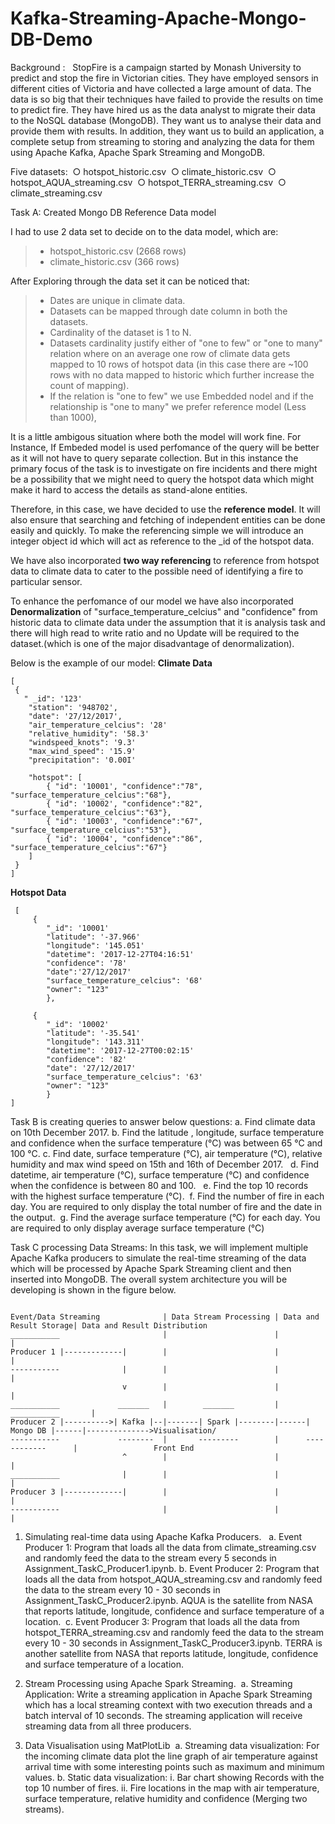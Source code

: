 # Kafka-Streaming-Apache-Mongo-DB-Demo

Background :
  StopFire is a campaign started by Monash University to predict and stop the fire in Victorian cities. They have employed sensors in different cities of Victoria and have 
  collected a large amount of data. The data is so big that their techniques have failed to provide the results on time to predict fire. 
  They have hired us as the data analyst to migrate their data to the NoSQL database (MongoDB). They want us to analyse their data and provide them with results.
  In addition, they want us to build an application, a complete setup from streaming to storing and analyzing the data for them using Apache Kafka,  Apache Spark Streaming and MongoDB.  

Five datasets:  
○ hotspot_historic.csv  
○ climate_historic.csv 
○ hotspot_AQUA_streaming.csv 
○ hotspot_TERRA_streaming.csv 
○ climate_streaming.csv  


Task A: Created Mongo DB Reference Data model

I had to use 2 data set to decide on to the data model, which are: 
>* hotspot_historic.csv (2668 rows)
>* climate_historic.csv (366 rows)

After Exploring through the data set it can be noticed that: 
>- Dates are unique in climate data. 
>- Datasets can be mapped through date column in both the datasets. 
>- Cardinality of the dataset is 1 to N.
>- Datasets cardinality justify either of "one to few" or "one to many" relation where on an average one row of climate data gets mapped to 10 rows of hotspot data (in this case there are ~100 rows with no data mapped to historic which further increase the count of mapping).
>- If the relation is "one to few" we use Embedded nodel and if the relationship is "one to many" we prefer reference model (Less than 1000),

It is a little ambigous situation where both the model will work fine. For Instance, If Embeded model is used perfomance of the query will be better as it will not have to query separate collection. But in this instance the primary focus of the task is to investigate on fire incidents and there might be a possibility that we might need to query the hotspot data which might make it  hard to access the details as stand-alone entities.

Therefore, in this case, we have decided to use the **reference model**. It will also ensure that searching and fetching of independent entities can be done easily and quickly. To make the referencing simple we will introduce an integer object id which will act as reference to the _id of the hotspot data. 

We have also incorporated **two way referencing** to reference from hotspot data to climate data to cater to the possible need of identifying a fire to particular sensor.

To enhance the perfomance of our model we have also incorporated **Denormalization** of "surface_temperature_celcius" and "confidence" from historic data to climate data under the assumption that it is analysis task and there will high read to write ratio and no Update will be required to the dataset.(which is one of the major disadvantage of denormalization). 


Below is the example of our model:
**Climate Data**

```
[
 {
   " _id": '123'
    "station": '948702',
    "date": '27/12/2017',
    "air_temperature_celcius": '28'
    "relative_humidity": '58.3'
    "windspeed_knots": '9.3'
    "max_wind_speed": '15.9'
    "precipitation": '0.00I'

    "hotspot": [ 
        { "id": '10001', "confidence":"78", "surface_temperature_celcius":"68"},
        { "id": '10002', "confidence":"82", "surface_temperature_celcius":"63"},
        { "id": '10003', "confidence":"67", "surface_temperature_celcius":"53"},
        { "id": '10004', "confidence":"86", "surface_temperature_celcius":"67"}
    ]
 }
]        
```    
    
    
 **Hotspot Data**
```
 [
     {
        "_id": '10001'
        "latitude": '-37.966'
        "longitude": '145.051'
        "datetime": '2017-12-27T04:16:51'
        "confidence": '78'
        "date":'27/12/2017'
        "surface_temperature_celcius": '68'
        "owner": "123"
        },
   
     {
        "_id": '10002'
        "latitude": '-35.541'
        "longitude": '143.311'
        "datetime": '2017-12-27T00:02:15'
        "confidence": '82'
        "date": '27/12/2017'
        "surface_temperature_celcius": '63'
        "owner": "123"
        }
]

```

Task B is creating queries to answer below questions:
a. Find climate data on 10th December 2017.
b. Find the latitude , longitude, surface temperature and confidence when the surface temperature (°C) was between 65 °C and 100 °C.
c. Find date, surface temperature (°C), air temperature (°C), relative humidity and max wind speed on 15th and 16th of December 2017.   
d. Find datetime, air temperature (°C), surface temperature (°C) and confidence when the confidence is between 80 and 100.   
e. Find the top 10 records with the highest surface temperature (°C).  
f. Find the number of fire in each day. You are required to only display the total number of fire and the date in the output.  
g. Find the average surface temperature (°C) for each day. You are required to only display average surface temperature (°C)


Task C processing Data Streams:
In this task, we will implement multiple Apache Kafka producers to simulate the real-time streaming of the data which will be processed by Apache Spark Streaming client and then inserted into MongoDB. 
The overall system architecture you will be developing is shown in the figure below. 
```

Event/Data Streaming              | Data Stream Processing | Data and Result Storage| Data and Result Distribution
___________                       |                        |                        |
Producer 1 |-------------|        |                        |                        |
-----------              |        |                        |                        |
                         v        |                        |                        |
___________             _______   |        _______         |      ___________       |
Producer 2 |---------->| Kafka |--|-------| Spark |--------|------| Mongo DB |------|-------------->Visualisation/
-----------             --------  |       ---------        |      ------------      |                 Front End
                         ^        |                        |                        |
___________              |        |                        |                        |
Producer 3 |-------------|        |                        |                        |
-----------                       |                        |                        |

```

1. Simulating real-time data using Apache Kafka Producers.   
  a. Event Producer 1: Program that loads all the data from climate_streaming.csv and randomly feed the data to the stream every 5 seconds in Assignment_TaskC_Producer1.ipynb. 
  b. Event Producer 2: Program that loads all the data from hotspot_AQUA_streaming.csv and randomly feed the data to the stream every 10 - 30 seconds in Assignment_TaskC_Producer2.ipynb. 
     AQUA is the satellite from NASA that reports latitude, longitude, confidence and surface temperature of a location.  
  c. Event Producer 3: Program that loads all the data from hotspot_TERRA_streaming.csv and randomly feed the data to the stream every 10 - 30 seconds in Assignment_TaskC_Producer3.ipynb. 
     TERRA is another satellite from NASA that reports latitude, longitude, confidence and surface temperature of a location. 
 
 
 2. Stream Processing using Apache Spark Streaming.  
    a. Streaming Application: Write a streaming application in Apache Spark Streaming which has a local streaming context with two execution threads and a batch interval of 10 seconds. 
       The streaming application will receive streaming data from all three producers. 
       
 3. Data Visualisation using MatPlotLib  
    a. Streaming data visualization: For the incoming climate data plot the line graph of air temperature against arrival time with some interesting points such as maximum and minimum values.
    b. Static data visualization: 
          i. Bar chart showing Records with the top 10 number of fires.
          ii. Fire locations in the map with air temperature, surface temperature, relative humidity and confidence (Merging two streams).
 
 
 
